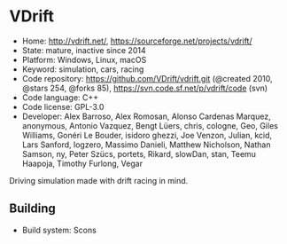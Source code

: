# VDrift

- Home: http://vdrift.net/, https://sourceforge.net/projects/vdrift/
- State: mature, inactive since 2014
- Platform: Windows, Linux, macOS
- Keyword: simulation, cars, racing
- Code repository: https://github.com/VDrift/vdrift.git (@created 2010, @stars 254, @forks 85), https://svn.code.sf.net/p/vdrift/code (svn)
- Code language: C++
- Code license: GPL-3.0
- Developer: Alex Barroso, Alex Romosan, Alonso Cardenas Marquez, anonymous, Antonio Vazquez, Bengt Lüers, chris, cologne, Geo, Giles Williams, Gonéri Le Bouder, isidoro ghezzi, Joe Venzon, Julian, kcid, Lars Sanford, logzero, Massimo Danieli, Matthew Nicholson, Nathan Samson, ny, Peter Szücs, portets, Rikard, slowDan, stan, Teemu Haapoja, Timothy Furlong, Vegar

Driving simulation made with drift racing in mind.

## Building

- Build system: Scons

